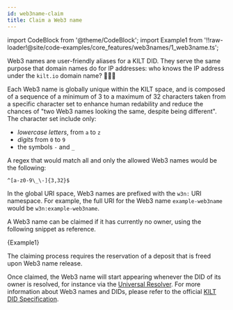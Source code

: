 ```yaml
---
id: web3name-claim
title: Claim a Web3 name
---
```


import CodeBlock from '@theme/CodeBlock';
import Example1 from '!!raw-loader!@site/code-examples/core_features/web3names/1_web3name.ts';

Web3 names are user-friendly aliases for a KILT DID.
They serve the same purpose that domain names do for IP addresses: who knows the IP address under the `kilt.io` domain name? 🤷🏽‍♀️

Each Web3 name is globally unique within the KILT space, and is composed of a sequence of a minimum of 3 to a maximum of 32 characters taken from a specific character set to enhance human redability and reduce the chances of "two Web3 names looking the same, despite being different".
The character set include only:
- *lowercase letters*, from `a` to `z`
- *digits* from `0` to `9`
- the symbols `-` and `_`

A regex that would match all and only the allowed Web3 names would be the following:

```
^[a-z0-9\_\-]{3,32}$
```

In the global URI space, Web3 names are prefixed with the `w3n:` URI namespace. 
For example, the full URI for the Web3 name `example-web3name` would be `w3n:example-web3name`.

A Web3 name can be claimed if it has currently no owner, using the following snippet as reference.

<CodeBlock className="language-js">
  {Example1}
</CodeBlock>

The claiming process requires the reservation of a deposit that is freed upon Web3 name release.

Once claimed, the Web3 name will start appearing whenever the DID of its owner is resolved, for instance via the [Universal Resolver](https://dev.uniresolver.io/#did:kilt:4pZGzLSybfMsxB1DcpFNYmnqFv5QihbFb1zuSuuATqjRQv2g). For more information about Web3 names and DIDs, please refer to the official [KILT DID Specification](https://github.com/KILTprotocol/kilt-did-driver/blob/master/docs/did-spec/spec.md).